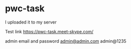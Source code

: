 # pwc-task

I uploaded it to my server

Test link 
https://pwc-task.meet-skype.com/

admin email and password 
admin@admin.com
admin@1235

